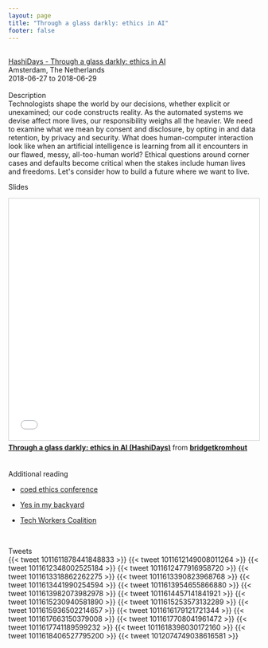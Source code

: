 ```yaml
---
layout: page
title: "Through a glass darkly: ethics in AI"
footer: false
---
```



<br>
<div class="views-field views-field-nothing">        <span class="field-content views-field-field-details"><a href="https://www.hashidays.com/speakers/bridget-kromhout">HashiDays - Through a glass darkly: ethics in AI</a><br>Amsterdam, The Netherlands<br><span class="date-display-start">2018-06-27</span> to <span class="date-display-end">2018-06-29</span></span></div>
<br>
Description
<br>
Technologists shape the world by our decisions, whether explicit or unexamined; our code constructs reality. As the automated systems we devise affect more lives, our responsibility weighs all the heavier. We need to examine what we mean by consent and disclosure, by opting in and data retention, by privacy and security. What does human-computer interaction look like when an artificial intelligence is learning from all it encounters in our flawed, messy, all-too-human world? Ethical questions around corner cases and defaults become critical when the stakes include human lives and freedoms. Let's consider how to build a future where we want to live.
<br>

Slides
<br>
<iframe src="//www.slideshare.net/slideshow/embed_code/key/ypToLNYorcnsL8" width="595" height="485" frameborder="0" marginwidth="0" marginheight="0" scrolling="no" style="border:1px solid #CCC; border-width:1px; margin-bottom:5px; max-width: 100%;" allowfullscreen> </iframe> <div style="margin-bottom:5px"> <strong> <a href="//www.slideshare.net/bridgetkromhout/through-a-glass-darkly-ethics-in-ai-hashidays" title="Through a glass darkly: ethics in AI (HashiDays)" target="_blank">Through a glass darkly: ethics in AI (HashiDays)</a> </strong> from <strong><a href="https://www.slideshare.net/bridgetkromhout" target="_blank">bridgetkromhout</a></strong> </div>
<br>

Additional reading
<br>

- [coed ethics conference](https://www.coedethics.org/)

- [Yes in my backyard](https://yimbyaction.org/)

- [Tech Workers Coalition](https://techworkerscoalition.org/)
<br>

Tweets
<br>
{{< tweet 1011611878441848833 >}}
{{< tweet 1011612149008011264 >}}
{{< tweet 1011612348002525184 >}}
{{< tweet 1011612477916958720 >}}
{{< tweet 1011613318862262275 >}}
{{< tweet 1011613390823968768 >}}
{{< tweet 1011613441990254594 >}}
{{< tweet 1011613954655866880 >}}
{{< tweet 1011613982073982978 >}}
{{< tweet 1011614457141841921 >}}
{{< tweet 1011615230940581890 >}}
{{< tweet 1011615253573132289 >}}
{{< tweet 1011615936502214657 >}}
{{< tweet 1011616179121721344 >}}
{{< tweet 1011617663150379008 >}}
{{< tweet 1011617708041961472 >}}
{{< tweet 1011617741189599232 >}}
{{< tweet 1011618398030172160 >}}
{{< tweet 1011618406527795200 >}}
{{< tweet 1012074749038616581 >}}

